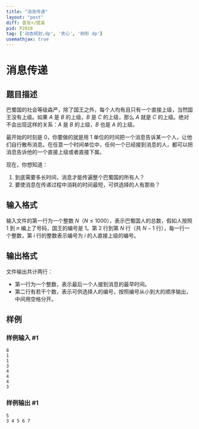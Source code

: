 ```yaml
---
title: "消息传递"
layout: "post"
diff: 普及+/提高
pid: P2018
tag: ['动态规划,dp', '贪心', '树形 dp']
usemathjax: true
---
```


# 消息传递
## 题目描述

巴蜀国的社会等级森严，除了国王之外，每个人均有且只有一个直接上级，当然国王没有上级。如果 $A$ 是 $B$ 的上级，$B$ 是 $C$ 的上级，那么 $A$ 就是 $C$ 的上级。绝对不会出现这样的关系：$A$ 是 $B$ 的上级，$B$ 也是 $A$ 的上级。

最开始的时刻是 $0$，你要做的就是用 $1$ 单位的时间把一个消息告诉某一个人，让他们自行散布消息。在任意一个时间单位中，任何一个已经接到消息的人，都可以把消息告诉他的一个直接上级或者直接下属。

现在，你想知道：

1. 到底需要多长时间，消息才能传遍整个巴蜀国的所有人？
2. 要使消息在传递过程中消耗的时间最短，可供选择的人有那些？

## 输入格式

输入文件的第一行为一个整数 $N$（$N\le 1000$），表示巴蜀国人的总数，假如人按照 $1$ 到 $n$ 编上了号码，国王的编号是 $1$。第 $2$ 行到第 $N$ 行（共 $N-1$ 行），每一行一个整数，第 $i$ 行的整数表示编号为 $i$ 的人直接上级的编号。

## 输出格式

文件输出共计两行：

- 第一行为一个整数，表示最后一个人接到消息的最早时间。
- 第二行有若干个数，表示可供选择人的编号，按照编号从小到大的顺序输出，中间用空格分开。

## 样例

### 样例输入 #1
```
8
1
1
3
4
4
4
3
```
### 样例输出 #1
```
5
3 4 5 6 7
```
